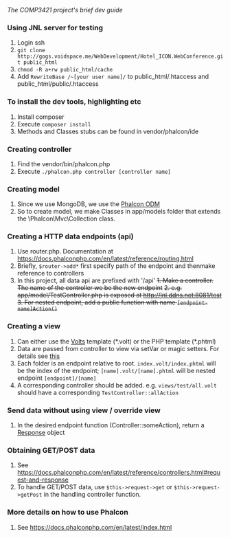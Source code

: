 *The COMP3421 project's brief dev guide*

### Using JNL server for testing
1. Login ssh
2. `git clone http://gogs.voidspace.me/WebDevelopment/Hotel_ICON.WebConference.git public_html`
3. `chmod -R a+rw public_html/cache`
4. Add `RewriteBase /~[your user name]/` to public_html/.htaccess and public_html/public/.htaccess

### To install the dev tools, highlighting etc

1. Install composer
2. Execute `composer install`
3. Methods and Classes stubs can be found in vendor/phalcon/ide

### Creating controller

1. Find the vendor/bin/phalcon.php
2. Execute `./phalcon.php controller [controller name]`

### Creating model

1. Since we use MongoDB, we use the [Phalcon ODM](https://docs.phalconphp.com/en/latest/reference/odm.html)
2. So to create model, we make Classes in app/models folder that extends the \Phalcon\Mvc\Collection class.

### Creating a HTTP data endpoints (api)

1. Use router.php. Documentation at https://docs.phalconphp.com/en/latest/reference/routing.html
2. Briefly, `$router->add*` first specify path of the endpoint and thenmake reference to controllers
3. In this project, all data api are prefixed with '/api'
~~1. Make a controller. The name of the controller we be the new endpoint~~
~~2. e.g. app/model/TestController.php is exposed at http://jnl.ddns.net:8081/test~~
~~3. For nested endpoint, add a public function with name `[endpoint-name]Action()`~~
 
### Creating a view

1. Can either use the [Volts](https://docs.phalconphp.com/en/latest/reference/volt.html) template (\*.volt) or the PHP template (\*.phtml)
2. Data are passed from controller to view via setVar or magic setters. For details see [this](https://docs.phalconphp.com/en/latest/reference/controllers.html)
3. Each folder is an endpoint relative to root. `index.volt/index.phtml` will be the index of the endpoint; `[name].volt/[name].phtml` will be nested endpoint `[endpoint]/[name]`
4. A corresponding controller should be added. e.g. `views/test/all.volt` should have a corresponding `TestController::allAction`

### Send data without using view / override view

1. In the desired endpoint function (Controller::someAction), return a [Response](https://docs.phalconphp.com/en/latest/api/Phalcon_Http_Response.html) object

### Obtaining GET/POST data
1. See https://docs.phalconphp.com/en/latest/reference/controllers.html#request-and-response
2. To handle GET/POST data, use `$this->request->get` or `$this->request->getPost` in the handling controller function.

### More details on how to use Phalcon
1. See https://docs.phalconphp.com/en/latest/index.html